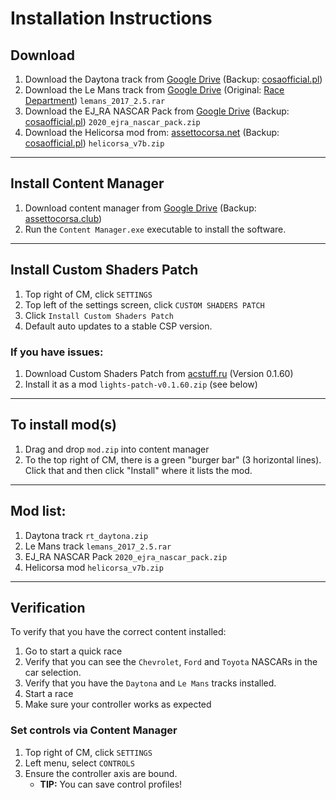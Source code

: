 # Installation Instructions

## Download
1. Download the Daytona track from [Google Drive](https://drive.google.com/uc?id=1xsSM3sgsCZxu33xQrnU7gC2VABhHu3wC&export=download) (Backup: [cosaofficial.pl](http://cosaofficial.pl/download/EJRA/rt_daytona.zip))
2. Download the Le Mans track from [Google Drive](https://drive.google.com/uc?id=1CFuZnorebQdKtN5Jc1f63JHo_0HqXxKV&export=download) (Original: [Race Department](https://www.racedepartment.com/downloads/circuit-24h-lemans-2017.2482/)) `lemans_2017_2.5.rar`
3. Download the EJ_RA NASCAR Pack from [Google Drive](https://drive.google.com/uc?id=1kGutalxVvuBBTtVXKvUoe6d_Wztgawlk&export=download) (Backup: [cosaofficial.pl](http://cosaofficial.pl/download/EJRA/2020_ejra_nascar_pack_1_0_1.zip)) `2020_ejra_nascar_pack.zip`
4. Download the Helicorsa mod from: [assettocorsa.net](https://www.assettocorsa.net/forum/index.php?attachments/helicorsa_v7b-zip.114265) (Backup: [cosaofficial.pl](http://cosaofficial.pl/download/EJRA/helicorsa_v7b.zip)) `helicorsa_v7b.zip`

---

## Install Content Manager
1. Download content manager from [Google Drive](https://drive.google.com/uc?export=download&id=0B6GfX1zRa8pOREhEM1BqZno1ckk) (Backup: [assettocorsa.club](https://assettocorsa.club/content-manager.html))
2. Run the `Content Manager.exe` executable to install the software.

---

## Install Custom Shaders Patch
1. Top right of CM, click `SETTINGS`
2. Top left of the settings screen, click `CUSTOM SHADERS PATCH`
3. Click `Install Custom Shaders Patch`
4. Default auto updates to a stable CSP version.

### If you have issues:
1. Download Custom Shaders Patch from [acstuff.ru](https://acstuff.ru/patch/?get=0.1.60) (Version 0.1.60)
2. Install it as a mod `lights-patch-v0.1.60.zip` (see below)

---

## To install mod(s)
1. Drag and drop `mod.zip` into content manager
2. To the top right of CM, there is a green "burger bar" (3 horizontal lines). Click that and then click "Install" where it lists the mod.

---

## Mod list:
1. Daytona track `rt_daytona.zip`
2. Le Mans track `lemans_2017_2.5.rar`
3. EJ_RA NASCAR Pack `2020_ejra_nascar_pack.zip`
4. Helicorsa mod `helicorsa_v7b.zip`

---

## Verification
To verify that you have the correct content installed:
1. Go to start a quick race
2. Verify that you can see the `Chevrolet`, `Ford` and `Toyota` NASCARs in the car selection.
3. Verify that you have the `Daytona` and `Le Mans` tracks installed.
4. Start a race
5. Make sure your controller works as expected

### Set controls via Content Manager
1. Top right of CM, click `SETTINGS`
2. Left menu, select `CONTROLS`
3. Ensure the controller axis are bound.
   - **TIP:** You can save control profiles!